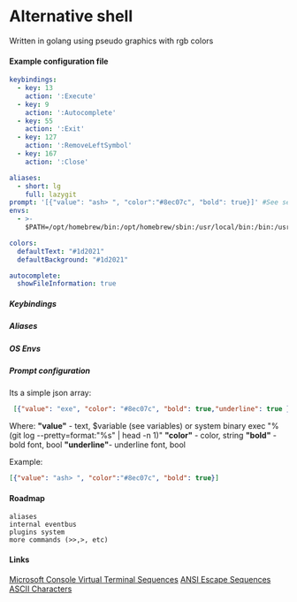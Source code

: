 

# Alternative shell 
Written in golang using pseudo graphics with rgb colors

#### Example configuration file
```yaml
keybindings:
  - key: 13
    action: ':Execute'
  - key: 9
    action: ':Autocomplete'
  - key: 55
    action: ':Exit'
  - key: 127
    action: ':RemoveLeftSymbol'
  - key: 167
    action: ':Close'

aliases: 
  - short: lg
    full: lazygit
prompt: '[{"value": "ash> ", "color":"#8ec07c", "bold": true}]' #See section "Prompt configuration"
envs:
  - >-
    $PATH=/opt/homebrew/bin:/opt/homebrew/sbin:/usr/local/bin:/bin:/usr/sbin:/sbin:/var/run/com.apple.security.cryptexd/codex.system/bootstrap/usr/local/bin:/opt/homebrew/sbin:  

colors:
  defaultText: "#1d2021"
  defaultBackground: "#1d2021"

autocomplete:
  showFileInformation: true
```
##### Keybindings
##### Aliases
##### OS Envs
##### Prompt configuration
Its a simple json array:
```json
 [{"value": "exe", "color": "#8ec07c", "bold": true,"underline": true }]
```
Where:
**"value"** - text, $variable (see variables) or system binary exec "%(git log --pretty=format:"%s"  | head -n 1)"
**"color"** - color, string 
**"bold"** - bold font, bool
**"underline"**- underline font, bool

Example:
```json
[{"value": "ash> ", "color":"#8ec07c", "bold": true}]
```


#### Roadmap
```
aliases
internal eventbus
plugins system
more commands (>>,>, etc)
```
#### Links
[Microsoft Console Virtual Terminal Sequences](https://learn.microsoft.com/en-us/windows/console/console-virtual-terminal-sequences)
[ANSI Escape Sequences](https://gist.github.com/fnky/458719343aabd01cfb17a3a4f7296797)
[ASCII Characters](https://donsnotes.com/tech/charsets/ascii.html)


